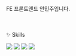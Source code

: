 <!-- ### Hi there 👋 -->
  <br/>
  <br/>
  <br/>
  <br/>
FE 프론트엔드 안민주입니다.  
  <br/>
  <br/>
  <br/>
  <br/>
✨ Skills  
  
<img src="https://img.shields.io/badge/javascript-F7DF1E?style=for-the-badge&logo=javascript&logoColor=white"> <img src="https://img.shields.io/badge/react-B32629?style=for-the-badge&logo=react&logoColor=white"> <img src="https://img.shields.io/badge/html5-E34F26?style=for-the-badge&logo=html5&logoColor=white"> <img src="https://img.shields.io/badge/css3-1572B6?style=for-the-badge&logo=css3&logoColor=white">
<br/>
<br/>
<br/>
<br/>





<!--

<img src="https://img.shields.io/badge/표시할이름-색상?style=for-the-badge&logo=기술스택아이콘&logoColor=white">

**anminjoo/anminjoo** is a ✨ _special_ ✨ repository because its `README.md` (this file) appears on your GitHub profile.

Here are some ideas to get you started:

- 🔭 I’m currently working on ...
- 🌱 I’m currently learning ...
- 👯 I’m looking to collaborate on ...
- 🤔 I’m looking for help with ...
- 💬 Ask me about ...
- 📫 How to reach me: ...
- 😄 Pronouns: ...
- ⚡ Fun fact: ...
-->
